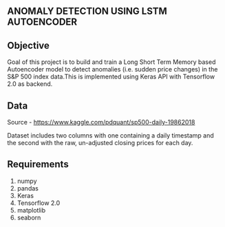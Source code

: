 ANOMALY DETECTION USING LSTM AUTOENCODER
-----------------------

Objective
----------------------

Goal of this project is to build and train a Long Short Term Memory based Autoencoder model to detect anomalies (i.e. sudden price changes) in the S&P 500 index data.This is implemented using Keras API with Tensorflow 2.0 as backend.

Data
----------------------
Source - https://www.kaggle.com/pdquant/sp500-daily-19862018 

Dataset includes two columns with one containing a daily timestamp and the second with the raw, un-adjusted closing prices for each day.

Requirements
----------------------
1) numpy
2) pandas 
3) Keras
4) Tensorflow 2.0
5) matplotlib
6) seaborn
